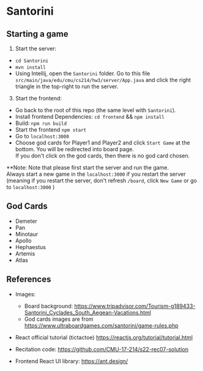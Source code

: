 # Santorini

## Starting a game

1. Start the server:
- `cd Santorini`
- `mvn install`
- Using Intellij, open the `Santorini` folder. Go to this file `src/main/java/edu/cmu/cs214/hw3/server/App.java` and click the right triangle in the top-right to run the server. 

3. Start the frontend:
- Go back to the root of this repo (the same level with `Santorini`). 
- Install frontend Dependencies: `cd frontend` && `npm install`
- Build: `npm run build`
- Start the frontend `npm start`
- Go to `localhost:3000`
- Choose god cards for Player1 and Player2 and click `Start Game` at the bottom. You will be redirected into board page.  
If you don't click on the god cards, then there is no god card chosen. 

**Note: Note that please first start the server and run the game.   
Always start a new game in the `localhost:3000` if you restart the server (meaning if you restart the server, don't refresh `/board`, click `New Game` or go to `localhost:3000` )

## God Cards
- Demeter
- Pan
- Minotaur
- Apollo
- Hephaestus
- Artemis
- Atlas


## References
- Images:
  - Board background: https://www.tripadvisor.com/Tourism-g189433-Santorini_Cyclades_South_Aegean-Vacations.html
  - God cards images are from https://www.ultraboardgames.com/santorini/game-rules.php

- React official tutorial (tictactoe) https://reactjs.org/tutorial/tutorial.html
- Recitation code: https://github.com/CMU-17-214/s22-rec07-solution
- Frontend React UI library: https://ant.design/